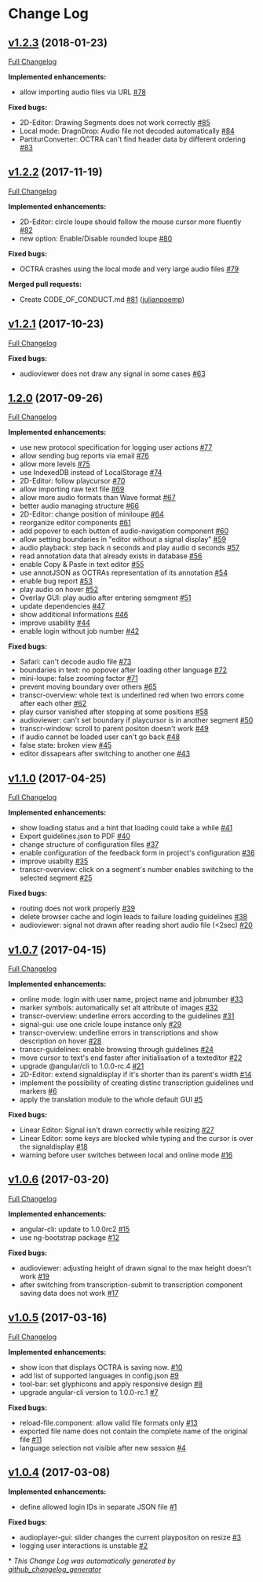 # Change Log

## [v1.2.3](https://github.com/IPS-LMU/octra/tree/v1.2.3) (2018-01-23)

[Full Changelog](https://github.com/IPS-LMU/octra/compare/v1.2.2...v1.2.3)

**Implemented enhancements:**

- allow importing audio files via URL [\#78](https://github.com/IPS-LMU/octra/issues/78)

**Fixed bugs:**

- 2D-Editor: Drawing Segments does not work correctly [\#85](https://github.com/IPS-LMU/octra/issues/85)
- Local mode: DragnDrop: Audio file not decoded automatically [\#84](https://github.com/IPS-LMU/octra/issues/84)
- PartiturConverter: OCTRA can't find header data by different ordering [\#83](https://github.com/IPS-LMU/octra/issues/83)

## [v1.2.2](https://github.com/IPS-LMU/octra/tree/v1.2.2) (2017-11-19)
[Full Changelog](https://github.com/IPS-LMU/octra/compare/v1.2.1...v1.2.2)

**Implemented enhancements:**

- 2D-Editor: circle loupe should follow the mouse cursor more fluently [\#82](https://github.com/IPS-LMU/octra/issues/82)
- new option: Enable/Disable rounded loupe [\#80](https://github.com/IPS-LMU/octra/issues/80)

**Fixed bugs:**

- OCTRA crashes using the local mode and very large audio files [\#79](https://github.com/IPS-LMU/octra/issues/79)

**Merged pull requests:**

- Create CODE\_OF\_CONDUCT.md [\#81](https://github.com/IPS-LMU/octra/pull/81) ([julianpoemp](https://github.com/julianpoemp))

## [v1.2.1](https://github.com/IPS-LMU/octra/tree/v1.2.1) (2017-10-23)
[Full Changelog](https://github.com/IPS-LMU/octra/compare/1.2.0...v1.2.1)

**Fixed bugs:**

- audioviewer does not draw any signal in some cases [\#63](https://github.com/IPS-LMU/octra/issues/63)

## [1.2.0](https://github.com/IPS-LMU/octra/tree/1.2.0) (2017-09-26)
[Full Changelog](https://github.com/IPS-LMU/octra/compare/v1.1.0...1.2.0)

**Implemented enhancements:**

- use new protocol specification for logging user actions [\#77](https://github.com/IPS-LMU/octra/issues/77)
- allow sending bug reports via email [\#76](https://github.com/IPS-LMU/octra/issues/76)
- allow more levels [\#75](https://github.com/IPS-LMU/octra/issues/75)
- use IndexedDB instead of LocalStorage [\#74](https://github.com/IPS-LMU/octra/issues/74)
- 2D-Editor: follow playcursor [\#70](https://github.com/IPS-LMU/octra/issues/70)
- allow importing raw text file [\#69](https://github.com/IPS-LMU/octra/issues/69)
- allow more audio formats than Wave format [\#67](https://github.com/IPS-LMU/octra/issues/67)
- better audio managing structure [\#66](https://github.com/IPS-LMU/octra/issues/66)
- 2D-Editor: change position of miniloupe [\#64](https://github.com/IPS-LMU/octra/issues/64)
- reorganize editor components [\#61](https://github.com/IPS-LMU/octra/issues/61)
- add popover to each button of audio-navigation component [\#60](https://github.com/IPS-LMU/octra/issues/60)
- allow setting boundaries in "editor without a signal display" [\#59](https://github.com/IPS-LMU/octra/issues/59)
- audio playback: step back n seconds and play audio d seconds [\#57](https://github.com/IPS-LMU/octra/issues/57)
- read annotation data that already exists in database [\#56](https://github.com/IPS-LMU/octra/issues/56)
- enable Copy & Paste in text editor [\#55](https://github.com/IPS-LMU/octra/issues/55)
- use annotJSON as OCTRAs representation of its annotation [\#54](https://github.com/IPS-LMU/octra/issues/54)
- enable bug report [\#53](https://github.com/IPS-LMU/octra/issues/53)
- play audio on hover [\#52](https://github.com/IPS-LMU/octra/issues/52)
- Overlay GUI: play audio after entering semgment [\#51](https://github.com/IPS-LMU/octra/issues/51)
- update dependencies [\#47](https://github.com/IPS-LMU/octra/issues/47)
- show additional informations [\#46](https://github.com/IPS-LMU/octra/issues/46)
- improve usability [\#44](https://github.com/IPS-LMU/octra/issues/44)
- enable login without job number [\#42](https://github.com/IPS-LMU/octra/issues/42)

**Fixed bugs:**

- Safari: can't decode audio file [\#73](https://github.com/IPS-LMU/octra/issues/73)
- boundaries in text: no popover after loading other language [\#72](https://github.com/IPS-LMU/octra/issues/72)
- mini-loupe: false zooming factor [\#71](https://github.com/IPS-LMU/octra/issues/71)
- prevent moving boundary over others [\#65](https://github.com/IPS-LMU/octra/issues/65)
- transcr-overview: whole text is underlined red when two errors come after each other [\#62](https://github.com/IPS-LMU/octra/issues/62)
- play cursor vanished after stopping at some positions [\#58](https://github.com/IPS-LMU/octra/issues/58)
- audioviewer: can't set boundary if playcursor is in another segment [\#50](https://github.com/IPS-LMU/octra/issues/50)
- transcr-window: scroll to parent positon doesn't work [\#49](https://github.com/IPS-LMU/octra/issues/49)
- if audio cannot be loaded user can't go back [\#48](https://github.com/IPS-LMU/octra/issues/48)
- false state: broken view [\#45](https://github.com/IPS-LMU/octra/issues/45)
- editor dissapears after switching to another one [\#43](https://github.com/IPS-LMU/octra/issues/43)

## [v1.1.0](https://github.com/IPS-LMU/octra/tree/v1.1.0) (2017-04-25)
[Full Changelog](https://github.com/IPS-LMU/octra/compare/v1.0.7...v1.1.0)

**Implemented enhancements:**

- show loading status and a hint that loading could take a while [\#41](https://github.com/IPS-LMU/octra/issues/41)
- Export guidelines.json to PDF [\#40](https://github.com/IPS-LMU/octra/issues/40)
- change structure of configuration files [\#37](https://github.com/IPS-LMU/octra/issues/37)
- enable configuration of the feedback form in project's configuration [\#36](https://github.com/IPS-LMU/octra/issues/36)
- improve usabilty [\#35](https://github.com/IPS-LMU/octra/issues/35)
- transcr-overview: click on a segment's number enables switching to the selected segment [\#25](https://github.com/IPS-LMU/octra/issues/25)

**Fixed bugs:**

- routing does not work properly [\#39](https://github.com/IPS-LMU/octra/issues/39)
- delete browser cache and login leads to failure loading guidelines [\#38](https://github.com/IPS-LMU/octra/issues/38)
- audioviewer: signal not drawn after reading short audio file \(\<2sec\) [\#20](https://github.com/IPS-LMU/octra/issues/20)

## [v1.0.7](https://github.com/IPS-LMU/octra/tree/v1.0.7) (2017-04-15)
[Full Changelog](https://github.com/IPS-LMU/octra/compare/v1.0.6...v1.0.7)

**Implemented enhancements:**

- online mode: login with user name, project name and jobnumber [\#33](https://github.com/IPS-LMU/octra/issues/33)
- marker symbols: automatically set alt attribute of images [\#32](https://github.com/IPS-LMU/octra/issues/32)
- transcr-overview: underline errors according to the guidelines [\#31](https://github.com/IPS-LMU/octra/issues/31)
- signal-gui: use one cricle loupe instance only [\#29](https://github.com/IPS-LMU/octra/issues/29)
- transcr-overview: underline errors in transcriptions and show description on hover  [\#28](https://github.com/IPS-LMU/octra/issues/28)
- transcr-guidelines: enable browsing through guidelines [\#24](https://github.com/IPS-LMU/octra/issues/24)
- move cursor to text's end faster after initialisation of a texteditor [\#22](https://github.com/IPS-LMU/octra/issues/22)
- upgrade @angular/cli to 1.0.0-rc.4 [\#21](https://github.com/IPS-LMU/octra/issues/21)
- 2D-Editor: extend signaldisplay if it's shorter than its parent's width [\#14](https://github.com/IPS-LMU/octra/issues/14)
- implement the possibility of creating distinc transcription guidelines und markers [\#6](https://github.com/IPS-LMU/octra/issues/6)
- apply the translation module to the whole default GUI [\#5](https://github.com/IPS-LMU/octra/issues/5)

**Fixed bugs:**

- Linear Editor: Signal isn't drawn correctly while resizing [\#27](https://github.com/IPS-LMU/octra/issues/27)
- Linear Editor: some keys are blocked while typing and the cursor is over the signaldisplay  [\#18](https://github.com/IPS-LMU/octra/issues/18)
- warning before user switches between local and online mode [\#16](https://github.com/IPS-LMU/octra/issues/16)

## [v1.0.6](https://github.com/IPS-LMU/octra/tree/v1.0.6) (2017-03-20)
[Full Changelog](https://github.com/IPS-LMU/octra/compare/v1.0.5...v1.0.6)

**Implemented enhancements:**

- angular-cli: update to 1.0.0rc2 [\#15](https://github.com/IPS-LMU/octra/issues/15)
- use ng-bootstrap package [\#12](https://github.com/IPS-LMU/octra/issues/12)

**Fixed bugs:**

- audioviewer: adjusting height of drawn signal to the max height doesn't work [\#19](https://github.com/IPS-LMU/octra/issues/19)
- after switching from transcription-submit to transcription component saving data does not work [\#17](https://github.com/IPS-LMU/octra/issues/17)

## [v1.0.5](https://github.com/IPS-LMU/octra/tree/v1.0.5) (2017-03-16)
[Full Changelog](https://github.com/IPS-LMU/octra/compare/v1.0.4...v1.0.5)

**Implemented enhancements:**

- show icon that displays OCTRA is saving now. [\#10](https://github.com/IPS-LMU/octra/issues/10)
- add list of supported languages in config.json [\#9](https://github.com/IPS-LMU/octra/issues/9)
- tool-bar: set glyphicons and apply responsive design [\#8](https://github.com/IPS-LMU/octra/issues/8)
- upgrade angular-cli version to 1.0.0-rc.1 [\#7](https://github.com/IPS-LMU/octra/issues/7)

**Fixed bugs:**

- reload-file.component: allow valid file formats only [\#13](https://github.com/IPS-LMU/octra/issues/13)
- exported file name does not contain the complete name of the original file [\#11](https://github.com/IPS-LMU/octra/issues/11)
- language selection not visible after new session [\#4](https://github.com/IPS-LMU/octra/issues/4)

## [v1.0.4](https://github.com/IPS-LMU/octra/tree/v1.0.4) (2017-03-08)
**Implemented enhancements:**

- define allowed login IDs in separate JSON file [\#1](https://github.com/IPS-LMU/octra/issues/1)

**Fixed bugs:**

- audioplayer-gui: slider changes the current playpositon on resize [\#3](https://github.com/IPS-LMU/octra/issues/3)
- logging user interactions is unstable [\#2](https://github.com/IPS-LMU/octra/issues/2)



\* *This Change Log was automatically generated by [github_changelog_generator](https://github.com/skywinder/Github-Changelog-Generator)*